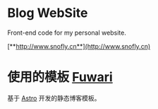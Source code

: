 # Blog WebSite

Front-end code for my personal website.

[**http://www.snofly.cn**](http://www.snofly.cn)

# 使用的模板 [Fuwari](https://github.com/saicaca/fuwari)

基于 [Astro](https://astro.build) 开发的静态博客模板。

